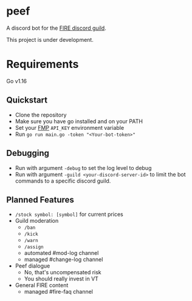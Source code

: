 # peef

A discord bot for the [FIRE discord guild](https://discord.gg/SYE2JCzsES).

This project is under development.

# Requirements
Go v1.16

## Quickstart
 - Clone the repository
 - Make sure you have go installed and on your PATH
 - Set your [FMP](https://financialmodelingprep.com/developer/docs/) `API_KEY` environment variable
 - Run `go run main.go -token "<Your-bot-token>"`

## Debugging
 - Run with argument `-debug` to set the log level to debug
 - Run with argument `-guild <your-discord-server-id>` to limit the bot commands to a specific discord guild. 

## Planned Features

- `/stock symbol: [symbol]` for current prices
- Guild moderation
  - `/ban`
  - `/kick`
  - `/warn`
  - `/assign`
  - automated #mod-log channel
  - managed #change-log channel
- Peef dialogue
  - No, that's uncompensated risk
  - You should really invest in VT
- General FIRE content
  - managed #fire-faq channel
